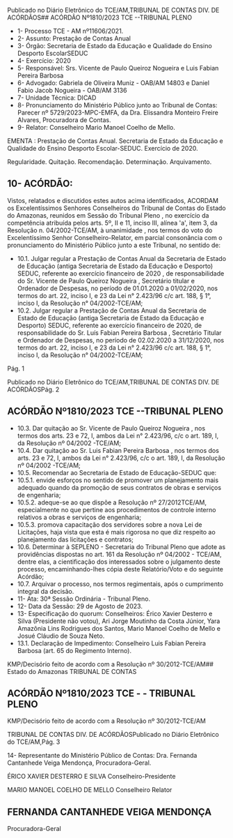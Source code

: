Publicado  no  Diário  Eletrônico do TCE/AM,TRIBUNAL DE CONTAS DIV. DE ACÓRDÃOS## ACÓRDÃO Nº1810/2023  TCE --TRIBUNAL PLENO

- 1- Processo TCE - AM nº11606/2021.
- 2- Assunto: Prestação de Contas Anual
- 3- Órgão: Secretaria de Estado da Educação e Qualidade do Ensino Desporto EscolarSEDUC
- 4- Exercício: 2020
- 5- Responsável: Srs. Vicente de Paulo Queiroz Nogueira e Luis Fabian Pereira Barbosa
- 6- Advogado: Gabriela  de  Oliveira  Muniz  -  OAB/AM  14803  e  Daniel  Fabio  Jacob Nogueira - OAB/AM 3136
- 7- Unidade Técnica: DICAD
- 8- Pronunciamento  do  Ministério  Público  junto  ao  Tribunal  de  Contas: Parecer  nº 5729/2023-MPC-EMFA,  da  Dra.  Elissandra  Monteiro  Freire  Alvares,  Procuradora  de Contas.
- 9- Relator: Conselheiro Mario Manoel Coelho de Mello.

EMENTA : Prestação  de  Contas  Anual.  Secretaria de  Estado  da  Educação  e  Qualidade  do  Ensino Desporto Escolar-SEDUC. Exercício de 2020.

Regularidade. Quitação. Recomendação. Determinação. Arquivamento.

## 10-  ACÓRDÃO:

Vistos, relatados e discutidos estes autos acima identificados, ACORDAM os Excelentíssimos Senhores Conselheiros do Tribunal de Contas do Estado do Amazonas, reunidos em Sessão do Tribunal Pleno , no exercício da competência atribuída pelos arts. 5º, II e 11, inciso III, alínea 'a', item 3, da Resolução n. 04/2002-TCE/AM, à unanimidade , nos termos do voto do Excelentíssimo Senhor Conselheiro-Relator, em  parcial consonância com  o  pronunciamento  do  Ministério  Público  junto  a  este  Tribunal,  no sentido de:

- 10.1. Julgar regular a  Prestação de Contas Anual da Secretaria de Estado de Educação (antiga Secretaria de Estado da Educação e Desporto) SEDUC, referente ao exercício financeiro de 2020 , de responsabilidade do Sr. Vicente de Paulo Queiroz Nogueira , Secretário titular  e  Ordenador  de  Despesas,  no  período  de 01.01.2020 a 01/02/2020, nos termos do art. 22, inciso I, e 23 da Lei n° 2.423/96 c/c art. 188, § 1°, inciso I, da Resolução n° 04/2002-TCE/AM;
- 10.2. Julgar regular a  Prestação de Contas Anual da Secretaria de Estado de Educação (antiga Secretaria de Estado da Educação e Desporto) SEDUC, referente ao exercício financeiro de 2020, de responsabilidade do Sr. Luís Fabian Pereira Barbosa , Secretário Titular e Ordenador de Despesas, no período de 02.02.2020 a 31/12/2020, nos termos do art. 22,  inciso  I,  e  23  da  Lei  n°  2.423/96  c/c  art.  188,  §  1°,  inciso  I,  da Resolução n° 04/2002-TCE/AM;

Pág. 1

Publicado  no  Diário  Eletrônico do TCE/AM,TRIBUNAL DE CONTAS DIV. DE ACÓRDÃOSPág. 2

## ACÓRDÃO Nº1810/2023  TCE --TRIBUNAL PLENO

- 10.3. Dar quitação ao Sr. Vicente de Paulo Queiroz Nogueira , nos termos dos  arts.  23  e  72,  I,  ambos  da  Lei  n°  2.423/96,  c/c  o  art.  189,  I,  da Resolução nº 04/2002 -TCE/AM;
- 10.4. Dar  quitação ao Sr.  Luis  Fabian  Pereira  Barbosa , nos  termos  dos arts.  23  e  72,  I,  ambos  da  Lei  n°  2.423/96,  c/c  o  art.  189,  I,  da Resolução nº 04/2002 -TCE/AM;
- 10.5. Recomendar ao Secretaria de Estado de Educação-SEDUC que:
- 10.5.1. envide esforços no sentido de promover um planejamento mais adequado quando da promoção de seus contratos de obras e serviços de engenharia;
- 10.5.2. adeque-se ao que dispõe a Resolução nº 27/2012TCE/AM, especialmente no que pertine aos procedimentos de controle interno relativos a obras e serviços de engenharia;
- 10.5.3. promova capacitação dos servidores sobre a nova Lei de Licitações,  haja  vista  que  esta  é  mais  rigorosa  no  que  diz respeito ao planejamento das licitações e contratos;
- 10.6. Determinar à  SEPLENO - Secretaria do Tribunal Pleno que adote as providências dispostas no art. 161 da Resolução nº 04/2002 - TCE/AM, dentre elas, a cientificação dos interessados sobre o julgamento deste processo, encaminhando-lhes cópia deste Relatório/Voto e do seguinte Acórdão;
- 10.7. Arquivar o  processo,  nos  termos  regimentais,  após  o  cumprimento integral da decisão.
- 11-  Ata: 30ª Sessão Ordinária - Tribunal Pleno.
- 12-  Data da Sessão: 29 de Agosto de 2023.
- 13-  Especificação do quorum: Conselheiros: Érico Xavier Desterro e Silva (Presidente não votou), Ari Jorge Moutinho da Costa Júnior, Yara Amazônia Lins Rodrigues dos Santos, Mario Manoel Coelho de Mello e Josué Cláudio de Souza Neto.
- 13.1. Declaração de Impedimento: Conselheiro Luis Fabian Pereira Barbosa (art. 65 do Regimento Interno).

KMP/Decisório feito de acordo com a Resolução nº 30/2012-TCE/AM## Estado do Amazonas TRIBUNAL DE CONTAS

## ACÓRDÃO Nº1810/2023  TCE - - TRIBUNAL PLENO

KMP/Decisório feito de acordo com a Resolução nº 30/2012-TCE/AM

TRIBUNAL DE CONTAS DIV. DE ACÓRDÃOSPublicado  no  Diário  Eletrônico do TCE/AM,Pág. 3

14-  Representante do Ministério Público de Contas: Dra. Fernanda Cantanhede Veiga Mendonça, Procuradora-Geral.

ÉRICO XAVIER DESTERRO E SILVA Conselheiro-Presidente

MARIO MANOEL COELHO DE MELLO Conselheiro Relator

## FERNANDA CANTANHEDE VEIGA MENDONÇA

Procuradora-Geral